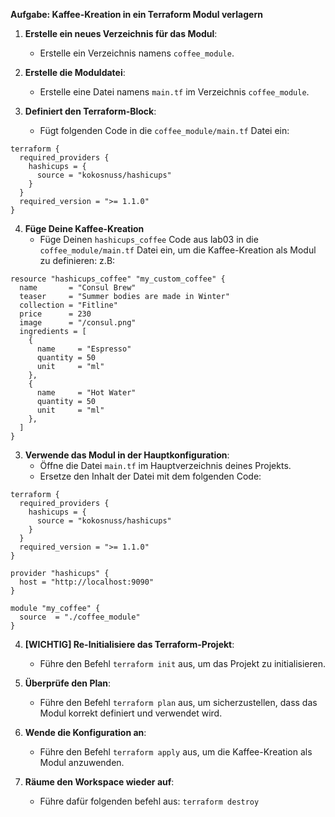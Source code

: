 **Aufgabe: Kaffee-Kreation in ein Terraform Modul verlagern**

1. **Erstelle ein neues Verzeichnis für das Modul**:
   - Erstelle ein Verzeichnis namens `coffee_module`.

2. **Erstelle die Moduldatei**:
   - Erstelle eine Datei namens `main.tf` im Verzeichnis `coffee_module`.

3. **Definiert den Terraform-Block**:
   - Fügt folgenden Code in die `coffee_module/main.tf` Datei ein:

```hcl
terraform {
  required_providers {
    hashicups = {
      source = "kokosnuss/hashicups"
    }
  }
  required_version = ">= 1.1.0"
}
```

4. **Füge Deine Kaffee-Kreation**
   - Füge Deinen `hashicups_coffee` Code aus lab03 in die `coffee_module/main.tf` Datei ein, um die Kaffee-Kreation als Modul zu definieren:
     z.B:


```
resource "hashicups_coffee" "my_custom_coffee" {
  name       = "Consul Brew"
  teaser     = "Summer bodies are made in Winter"
  collection = "Fitline"
  price      = 230
  image      = "/consul.png"
  ingredients = [
    {
      name     = "Espresso"
      quantity = 50
      unit     = "ml"
    },
    {
      name     = "Hot Water"
      quantity = 50
      unit     = "ml"
    },
  ]
}
```


3. **Verwende das Modul in der Hauptkonfiguration**:
   - Öffne die Datei `main.tf` im Hauptverzeichnis deines Projekts.
   - Ersetze den Inhalt der Datei mit dem folgenden Code:

```
terraform {
  required_providers {
    hashicups = {
      source = "kokosnuss/hashicups"
    }
  }
  required_version = ">= 1.1.0"
}

provider "hashicups" {
  host = "http://localhost:9090"
}

module "my_coffee" {
  source  = "./coffee_module"
}
```
4. **[WICHTIG] Re-Initialisiere das Terraform-Projekt**:
   - Führe den Befehl `terraform init` aus, um das Projekt zu initialisieren.

5. **Überprüfe den Plan**:
   - Führe den Befehl `terraform plan` aus, um sicherzustellen, dass das Modul korrekt definiert und verwendet wird.

6. **Wende die Konfiguration an**:
   - Führe den Befehl `terraform apply` aus, um die Kaffee-Kreation als Modul anzuwenden.

7. **Räume den Workspace wieder auf**:
   - Führe dafür folgenden befehl aus: `terraform destroy`